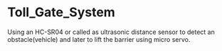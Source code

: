 # Toll_Gate_System
Using an HC-SR04 or called as ultrasonic distance sensor to detect an obstacle(vehicle) and later to lift the barrier using micro servo.
